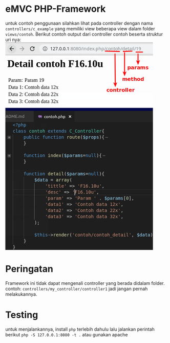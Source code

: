# eMVC PHP-Framework
untuk contoh penggunaan silahkan lihat pada controller dengan nama `controllers/c_example` yang memiliki view beberapa view dalam folder `views/contoh`. Berikut contoh output dari controller contoh beserta struktur uri nya:
![URI Structure](https://raw.githubusercontent.com/abudawud/eMVC/master/docs/uri_structure.png "Struktur URI")

# Peringatan
Framework ini tidak dapat mengenali controller yang berada didalam folder. contoh: `controllers/my_controller/controller1` jadi jangan pernah melakukannya.

# Testing
untuk menjalankannya, install `php` terlebih dahulu lalu jalankan perintah berikut
`php -S 127.0.0.1:8080 -t .` atau gunakan apache